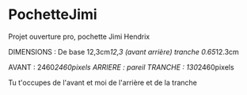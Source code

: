 # PochetteJimi
Projet ouverture pro, pochette Jimi Hendrix

DIMENSIONS : 
De base 12,3cm*12,3 (avant arrière)
tranche 0.65*12.3cm


AVANT : 2460*2460pixels
ARRIERE : pareil 
TRANCHE : 130*2460pixels

Tu t'occupes de l'avant et moi de l'arrière et de la tranche